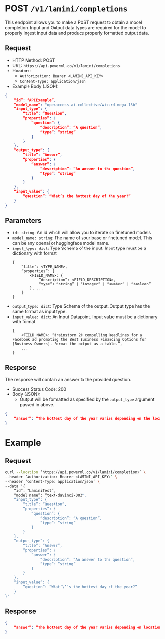 # POST `/v1/lamini/completions`

This endpoint allows you to make a POST request to obtain a model completion. Input and Output data types are required for the model to properly ingest input data and produce properly formatted output data.

## Request

- HTTP Method: POST
- URL: `https://api.powerml.co/v1/lamini/completions`
- Headers:
  - `Authorization: Bearer <LAMINI_API_KEY>`
  - `Content-Type: application/json`
- Example Body (JSON):

```json
{
    “id”: “APIExample”,
    “model_name”: "openaccess-ai-collective/wizard-mega-13b",
    “input_type”: {
        “title”: “Question”,
        “properties”: {
            “question”: {
                “description”: “A question”,
                “type”: “string”
            }
        }
    },
    “output_type”: {
        “title”: “Answer”,
        “properties”: {
            “answer”: {
                “description”: “An answer to the question”,
                “type”: “string”
            }
        }
    },
    “input_value”: {
        “question”: “What’s the hottest day of the year?”
    }
}
```

## Parameters

- `id: string`: An id which will allow you to iterate on finetuned models
- `model_name: string`: The name of your base or finetuned model. This can be any openai or huggingface model name.
- `input_type: dict`: Type Schema of the input. Input type must be a dictionary with format
  ```
  {
      “title”: <TYPE_NAME>,
      “properties”: {
          <FIELD_NAME>: {
              “description”: <FIELD_DESCRIPTION>,
              “type”: “string” | “integer” | “number” | “boolean”
          }, ...
      }
  }
  ```
- `output_type: dict`: Type Schema of the output. Output type has the same format as input type.
- `input_value: dict`: An Input Datapoint. Input value must be a dictionary with format
  ```
  {
      <FIELD_NAME>: “Brainstorm 20 compelling headlines for a Facebook ad promoting the Best Business Financing Options for [Business Owners]. Format the output as a table.“,
      ...
  }
  ```

## Response

The response will contain an answer to the provided question.

- Success Status Code: 200
- Body (JSON):
  - Output will be formatted as specified by the `output_type` argument passed in above.

```json
{
    “answer”: “The hottest day of the year varies depending on the location, but generally, it occurs during the summer months when the sun is closest to the Earth. In many regions, July or August tend to be the hottest months.”
}
```

# Example

## Request

```bash
curl --location ‘https://api.powerml.co/v1/lamini/completions’ \
--header ‘Authorization: Bearer <LAMINI_API_KEY>` \
--header ‘Content-Type: application/json’ \
--data ‘{
    “id”: “LaminiTest”,
    “model_name”: “text-davinci-003",
    “input_type”: {
        “title”: “Question”,
        “properties”: {
            “question”: {
                “description”: “A question”,
                “type”: “string”
            }
        }
    },
    “output_type”: {
        “title”: “Answer”,
        “properties”: {
            “answer”: {
                “description”: “An answer to the question”,
                “type”: “string”
            }
        }
    },
    “input_value”: {
        “question”: “What’\’’s the hottest day of the year?”
    }
}'
```

## Response

```json
{
    “answer”: “The hottest day of the year varies depending on location, but typically falls in the summer months.”
}
```
